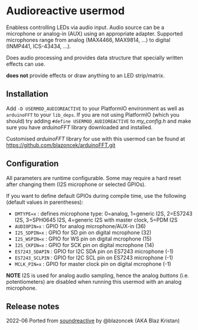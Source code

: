 # Audioreactive usermod

Enabless controlling LEDs via audio input. Audio source can be a microphone or analog-in (AUX) using an appropriate adapter.
Supported microphones range from analog (MAX4466, MAX9814, ...) to digital (INMP441, ICS-43434, ...).

Does audio processing and provides data structure that specially written effects can use.

**does not** provide effects or draw anything to an LED strip/matrix.

## Installation 

Add `-D USERMOD_AUDIOREACTIVE` to your PlatformIO environment as well as `arduinoFFT` to your `lib_deps`.
If you are not using PlatformIO (which you should) try adding `#define USERMOD_AUDIOREACTIVE` to *my_config.h* and make sure you have _arduinoFFT_ library downloaded and installed.

Customised _arduinoFFT_ library for use with this usermod can be found at https://github.com/blazoncek/arduinoFFT.git

## Configuration

All parameters are runtime configurable. Some may require a hard reset after changing them (I2S microphone or selected GPIOs).

If you want to define default GPIOs during compile time, use the following (default values in parentheses):

- `DMTYPE=x` : defines microphone type: 0=analog, 1=generic I2S, 2=ES7243 I2S, 3=SPH0645 I2S, 4=generic I2S with master clock, 5=PDM I2S
- `AUDIOPIN=x` : GPIO for analog microphone/AUX-in (36)
- `I2S_SDPIN=x` : GPIO for SD pin on digital mcrophone (32)
- `I2S_WSPIN=x` : GPIO for WS pin on digital mcrophone (15)
- `I2S_CKPIN=x` : GPIO for SCK pin on digital mcrophone (14)
- `ES7243_SDAPIN` : GPIO for I2C SDA pin on ES7243 microphone (-1)
- `ES7243_SCLPIN` : GPIO for I2C SCL pin on ES7243 microphone (-1)
- `MCLK_PIN=x` : GPIO for master clock pin on digital mcrophone (-1)

**NOTE** I2S is used for analog audio sampling, hence the analog *buttons* (i.e. potentiometers) are disabled when running this usermod with an analog microphone.

## Release notes

2022-06 Ported from [soundreactive](https://github.com/atuline/WLED) by @blazoncek (AKA Blaz Kristan)
